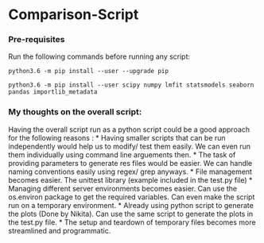 # Comparison-Script

### Pre-requisites

Run the following commands before running any script:

```
python3.6 -m pip install --user --upgrade pip

python3.6 -m pip install --user scipy numpy lmfit statsmodels seaborn pandas importlib_metadata
```

### My thoughts on the overall script:
Having the overall script run as a python script could be a good approach for the following reasons :
    * Having smaller scripts that can be run independently would help us to modify/ test them easily. We can even run them individually using command line arguements then.
    * The task of providing parameters to generate res files would be easier. We can handle naming conventions easily using regex/ grep anyways.
    * File management becomes easier. The unittest library (example included in the test.py file)
    * Managing different server environments becomes easier. Can use the os.environ package to get the required variables. Can even make the script run on a temporary environment.
    * Already using python script to generate the plots (Done by Nikita). Can use the same script to generate the plots in the test.py file. 
    * The setup and teardown of temporary files becomes more streamlined and programmatic.